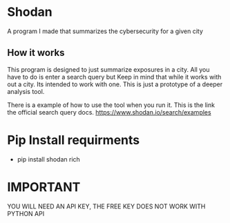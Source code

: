 # Shodan
A program I made that summarizes the cybersecurity for a given city


## How it works

This program is designed to just summarize exposures in a city. All you have to do is enter a search query but Keep in mind that while it works
with out a city. Its intended to work with one. This is just a prototype of a deeper analysis tool.

There is a example of how to use the tool when you run it. This is the link the official search query docs. https://www.shodan.io/search/examples

# Pip Install requirments

- pip install shodan rich


# IMPORTANT

YOU WILL NEED AN API KEY, THE FREE KEY DOES NOT WORK WITH PYTHON API